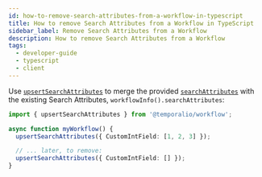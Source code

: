 ```yaml
---
id: how-to-remove-search-attributes-from-a-workflow-in-typescript
title: How to remove Search Attributes from a Workflow in TypeScript
sidebar_label: Remove Search Attributes from a Workflow
description: How to remove Search Attributes from a Workflow
tags:
  - developer-guide
  - typescript
  - client
---
```


Use [`upsertSearchAttributes`](https://typescript.temporal.io/api/namespaces/workflow/#upsertsearchattributes) to merge the provided [`searchAttributes`](https://typescript.temporal.io/api/namespaces/workflow/#searchattributess) with the existing Search Attributes, `workflowInfo().searchAttributes`:

```typescript
import { upsertSearchAttributes } from '@temporalio/workflow';

async function myWorkflow() {
  upsertSearchAttributes({ CustomIntField: [1, 2, 3] });

  // ... later, to remove:
  upsertSearchAttributes({ CustomIntField: [] });
}
```
